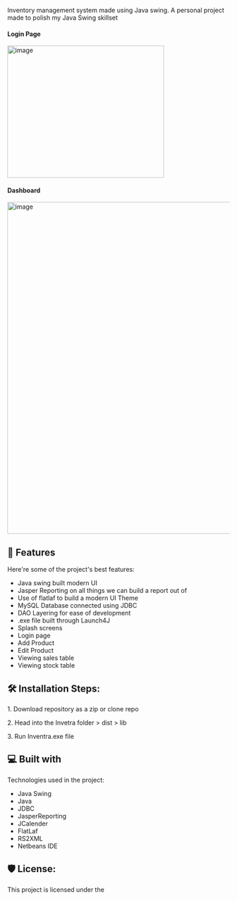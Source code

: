 <p id="description">Inventory management system made using Java swing. A personal project made to polish my Java Swing skillset</p>

<h4>Login Page</h4>
<img width="355" height="300" alt="image" src="https://github.com/user-attachments/assets/6ad89930-0f0a-45cc-9f8b-2704bc9d86e4" />

<h4>Dashboard</h4>
<img width="1071" height="753" alt="image" src="https://github.com/user-attachments/assets/4ec4436b-27b0-4494-bf0f-b3218a0e48aa" />
  
<h2>🧐 Features</h2>

Here're some of the project's best features:

*   Java swing built modern UI
*   Jasper Reporting on all things we can build a report out of
*   Use of flatlaf to build a modern UI Theme
*   MySQL Database connected using JDBC
*   DAO Layering for ease of development
*   .exe file built through Launch4J
*   Splash screens
*   Login page
*   Add Product
*   Edit Product
*   Viewing sales table
*   Viewing stock table

<h2>🛠️ Installation Steps:</h2>

<p>1. Download repository as a zip or clone repo</p>

<p>2. Head into the Invetra folder &gt; dist &gt; lib</p>

<p>3. Run Inventra.exe file</p>

  
  
<h2>💻 Built with</h2>

Technologies used in the project:

*   Java Swing
*   Java
*   JDBC
*   JasperReporting
*   JCalender
*   FlatLaf
*   RS2XML
*   Netbeans IDE

<h2>🛡️ License:</h2>

This project is licensed under the
